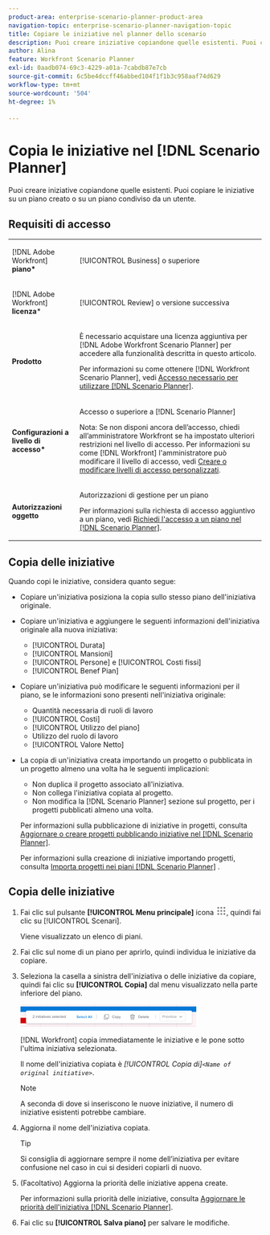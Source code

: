 ```yaml
---
product-area: enterprise-scenario-planner-product-area
navigation-topic: enterprise-scenario-planner-navigation-topic
title: Copiare le iniziative nel planner dello scenario
description: Puoi creare iniziative copiandone quelle esistenti. Puoi copiare le iniziative su un piano creato o su un piano condiviso da un utente.
author: Alina
feature: Workfront Scenario Planner
exl-id: 0aadb074-69c3-4229-a01a-7cabdb87e7cb
source-git-commit: 6c5be4dccff46abbed104f1f1b3c958aaf74d629
workflow-type: tm+mt
source-wordcount: '504'
ht-degree: 1%

---
```


# Copia le iniziative nel [!DNL Scenario Planner]

Puoi creare iniziative copiandone quelle esistenti. Puoi copiare le iniziative su un piano creato o su un piano condiviso da un utente.

## Requisiti di accesso

<table style="table-layout:auto"> 
 <col> 
 <col> 
 <tbody> 
  <tr> 
   <td> <p>[!DNL Adobe Workfront]<b> piano*</b> </p> </td> 
   <td>[!UICONTROL Business] o superiore</td> 
  </tr> 
  <tr> 
   <td> <p>[!DNL Adobe Workfront]<b> licenza</b>*</p> </td> 
   <td> <p>[!UICONTROL Review] o versione successiva</p> </td> 
  </tr> 
  <tr> 
   <td><b>Prodotto</b> </td> 
   <td> <p>È necessario acquistare una licenza aggiuntiva per [!DNL Adobe Workfront Scenario Planner] per accedere alla funzionalità descritta in questo articolo.</p> <p>Per informazioni su come ottenere [!DNL Workfront Scenario Planner], vedi <a href="../scenario-planner/access-needed-to-use-sp.md" class="MCXref xref">Accesso necessario per utilizzare [!DNL Scenario Planner]</a>. </p> </td> 
  </tr> 
  <tr data-mc-conditions=""> 
   <td><strong>Configurazioni a livello di accesso*</strong> </td> 
   <td> <p>Accesso o superiore a [!DNL Scenario Planner]</p> <p>Nota: Se non disponi ancora dell’accesso, chiedi all’amministratore Workfront se ha impostato ulteriori restrizioni nel livello di accesso. Per informazioni su come [!DNL Workfront] l'amministratore può modificare il livello di accesso, vedi <a href="../administration-and-setup/add-users/configure-and-grant-access/create-modify-access-levels.md" class="MCXref xref">Creare o modificare livelli di accesso personalizzati</a>.</p> </td> 
  </tr> 
  <tr data-mc-conditions=""> 
   <td> <p><strong>Autorizzazioni oggetto</strong> </p> </td> 
   <td> <p>Autorizzazioni di gestione per un piano</p> <p>Per informazioni sulla richiesta di accesso aggiuntivo a un piano, vedi <a href="../scenario-planner/request-access-to-plan.md" class="MCXref xref">Richiedi l'accesso a un piano nel [!DNL Scenario Planner]</a>.</p> </td> 
  </tr> 
 </tbody> 
</table>

## Copia delle iniziative

Quando copi le iniziative, considera quanto segue:

* Copiare un&#39;iniziativa posiziona la copia sullo stesso piano dell&#39;iniziativa originale.
* Copiare un&#39;iniziativa e aggiungere le seguenti informazioni dell&#39;iniziativa originale alla nuova iniziativa:

   * [!UICONTROL Durata]
   * [!UICONTROL Mansioni]
   * [!UICONTROL Persone] e [!UICONTROL Costi fissi]
   * [!UICONTROL Benef Pian]

* Copiare un&#39;iniziativa può modificare le seguenti informazioni per il piano, se le informazioni sono presenti nell&#39;iniziativa originale:

   * Quantità necessaria di ruoli di lavoro
   * [!UICONTROL Costi]
   * [!UICONTROL Utilizzo del piano]
   * Utilizzo del ruolo di lavoro
   * [!UICONTROL Valore Netto]

* La copia di un&#39;iniziativa creata importando un progetto o pubblicata in un progetto almeno una volta ha le seguenti implicazioni:

   * Non duplica il progetto associato all&#39;iniziativa.
   * Non collega l&#39;iniziativa copiata al progetto.
   * Non modifica la [!DNL Scenario Planner] sezione sul progetto, per i progetti pubblicati almeno una volta.

   Per informazioni sulla pubblicazione di iniziative in progetti, consulta [Aggiornare o creare progetti pubblicando iniziative nel [!DNL Scenario Planner]](../scenario-planner/publish-scenarios-update-projects.md).

   Per informazioni sulla creazione di iniziative importando progetti, consulta [Importa progetti nei piani [!DNL Scenario Planner]](../scenario-planner/import-projects-to-plans.md) .

## Copia delle iniziative

1. Fai clic sul pulsante **[!UICONTROL Menu principale]** icona ![](assets/main-menu-icon.png), quindi fai clic su [!UICONTROL Scenari].

   Viene visualizzato un elenco di piani.

1. Fai clic sul nome di un piano per aprirlo, quindi individua le iniziative da copiare.
1. Seleziona la casella a sinistra dell&#39;iniziativa o delle iniziative da copiare, quindi fai clic su **[!UICONTROL Copia]** dal menu visualizzato nella parte inferiore del piano.

   ![](assets/bottom-manage-initiative-menu-350x45.png)

   [!DNL Workfront] copia immediatamente le iniziative e le pone sotto l&#39;ultima iniziativa selezionata.

   Il nome dell&#39;iniziativa copiata è *[!UICONTROL Copia di]`<Name of original initiative>`*.

   >[!NOTE]
   >
   >A seconda di dove si inseriscono le nuove iniziative, il numero di iniziative esistenti potrebbe cambiare.

1. Aggiorna il nome dell&#39;iniziativa copiata.

   >[!TIP]
   >
   >Si consiglia di aggiornare sempre il nome dell’iniziativa per evitare confusione nel caso in cui si desideri copiarli di nuovo.

1. (Facoltativo) Aggiorna la priorità delle iniziative appena create.

   Per informazioni sulla priorità delle iniziative, consulta [Aggiornare le priorità dell&#39;iniziativa [!DNL Scenario Planner]](../scenario-planner/prioritize-initiatives.md).

1. Fai clic su **[!UICONTROL Salva piano]** per salvare le modifiche.
